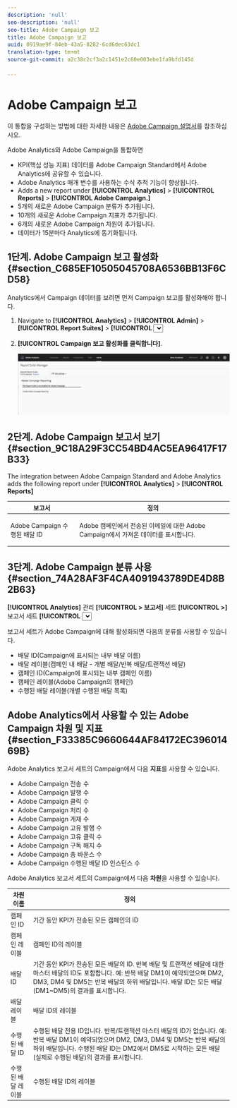 ```yaml
---
description: 'null'
seo-description: 'null'
seo-title: Adobe Campaign 보고
title: Adobe Campaign 보고
uuid: 0919ae9f-84eb-43a5-8282-6cd6dec63dc1
translation-type: tm+mt
source-git-commit: a2c38c2cf3a2c1451e2c60e003ebe1fa9bfd145d

---
```



# Adobe Campaign 보고

이 통합을 구성하는 방법에 대한 자세한 내용은 [Adobe Campaign 설명서](https://helpx.adobe.com/campaign/standard/integrating/using/about-campaign-analytics-integration.html)를 참조하십시오.

Adobe Analytics와 Adobe Campaign을 통합하면

* KPI(핵심 성능 지표) 데이터를 Adobe Campaign Standard에서 Adobe Analytics에 공유할 수 있습니다.
* Adobe Analytics 매개 변수를 사용하는 수식 추적 기능이 향상됩니다.
* Adds a new report under  **[!UICONTROL Analytics]** &gt; **[!UICONTROL Reports]** &gt; **[!UICONTROL Adobe Campaign.]**
* 5개의 새로운 Adobe Campaign 분류가 추가됩니다.
* 10개의 새로운 Adobe Campaign 지표가 추가됩니다.
* 6개의 새로운 Adobe Campaign 차원이 추가됩니다.
* 데이터가 15분마다 Analytics에 동기화됩니다.

## 1단계. Adobe Campaign 보고 활성화 {#section_C685EF10505045708A6536BB13F6CD58}

Analytics에서 Campaign 데이터를 보려면 먼저 Campaign 보고를 활성화해야 합니다.

1. Navigate to  **[!UICONTROL Analytics]** &gt; **[!UICONTROL Admin]** &gt; **[!UICONTROL Report Suites]** &gt; **[!UICONTROL <select report suite>]** &gt; **[!UICONTROL Edit Settings]** &gt; **[!UICONTROL Adobe Campaign]** &gt; **[!UICONTROL Adobe Campaign Reporting]** .
1. **[!UICONTROL Campaign 보고 활성화를 클릭합니다]**.

   ![](assets/enable-campaign.png)

## 2단계. Adobe Campaign 보고서 보기 {#section_9C18A29F3CC54BD4AC5EA96417F17B33}

The integration between Adobe Campaign Standard and Adobe Analytics adds the following report under  **[!UICONTROL Analytics]** &gt; **[!UICONTROL Reports]**

<table id="table_3627F40DC90646A7B5E217A88B6FD630"> 
 <thead> 
  <tr> 
   <th colname="col1" class="entry"> 보고서 </th> 
   <th colname="col2" class="entry"> 정의 </th> 
  </tr> 
 </thead>
 <tbody> 
  <tr> 
   <td colname="col1"> <p>Adobe Campaign 수행된 배달 ID </p> </td> 
   <td colname="col2"> <p>Adobe 캠페인에서 전송된 이메일에 대한 Adobe Campaign에서 가져온 데이터를 표시합니다. </p> </td> 
  </tr> 
 </tbody> 
</table>

## 3단계. Adobe Campaign 분류 사용 {#section_74A28AF3F4CA4091943789DE4D8B2B63}

**[!UICONTROL Analytics]** 관리 **[!UICONTROL &gt; 보고서]** 세트 **[!UICONTROL &gt;]** 보고서 세트 **[!UICONTROL <select report suite>]** &gt; **[!UICONTROL 설정 편집 &gt;]** **** **[!UICONTROL 캠페인 &gt; Adobe Campaign 분류 &gt; Adobe Campaign 분류]**

보고서 세트가 Adobe Campaign에 대해 활성화되면 다음의 분류를 사용할 수 있습니다.

* 배달 ID(Campaign에 표시되는 내부 배달 이름)
* 배달 레이블(캠페인 내 배달 - 개별 배달/반복 배달/트랜잭션 배달)
* 캠페인 ID(Campaign에 표시되는 내부 캠페인 이름)
* 캠페인 레이블(Adobe Campaign의 캠페인)
* 수행된 배달 레이블(개별 수행된 배달 목록)

## Adobe Analytics에서 사용할 수 있는 Adobe Campaign 차원 및 지표 {#section_F33385C9660644AF84172EC39601469B}

Adobe Analytics 보고서 세트의 Campaign에서 다음 **지표**&#x200B;를 사용할 수 있습니다.

* Adobe Campaign 전송 수
* Adobe Campaign 발행 수
* Adobe Campaign 클릭 수
* Adobe Campaign 처리 수
* Adobe Campaign 게재 수
* Adobe Campaign 고유 발행 수
* Adobe Campaign 고유 클릭 수
* Adobe Campaign 구독 해지 수
* Adobe Campaign 총 바운스 수
* Adobe Campaign 수행된 배달 ID 인스턴스 수

Adobe Analytics 보고서 세트의 Campaign에서 다음 **차원**&#x200B;을 사용할 수 있습니다.

| 차원 이름 | 정의 |
|--- |--- |
| 캠페인 ID | 기간 동안 KPI가 전송된 모든 캠페인의 ID |
| 캠페인 레이블 | 캠페인 ID의 레이블 |
| 배달 ID | 기간 동안 KPI가 전송된 모든 배달의 ID. 반복 배달 및 트랜잭션 배달에 대한 마스터 배달의 ID도 포함합니다. 예: 반복 배달 DM1이 예약되었으며 DM2, DM3, DM4 및 DM5는 반복 배달의 하위 배달입니다.  배달 ID는 모든 배달(DM1~DM5)의 결과를 표시합니다. |
| 배달 레이블 | 배달 ID의 레이블 |
| 수행된 배달 ID | 수행된 배달 전용 ID입니다. 반복/트랜잭션 마스터 배달의 ID가 없습니다. 예: 반복 배달 DM1이 예약되었으며 DM2, DM3, DM4 및 DM5는 반복 배달의 하위 배달입니다. 수행된 배달 ID는 DM2에서 DM5로 시작하는 모든 배달(실제로 수행된 배달)의 결과를 표시합니다. |
| 수행된 배달 레이블 | 수행된 배달 ID의 레이블 |

